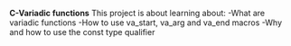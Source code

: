 **C-Variadic functions**
This project is about learning about:
-What are variadic functions
-How to use va_start, va_arg and va_end macros
-Why and how to use the const type qualifier
